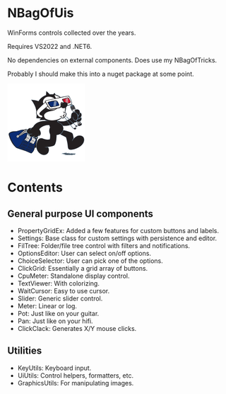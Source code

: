 # NBagOfUis
WinForms controls collected over the years.

Requires VS2022 and .NET6.

No dependencies on external components. Does use my NBagOfTricks.

Probably I should make this into a nuget package at some point.

![logo](felixui.png)

# Contents

## General purpose UI components
- PropertyGridEx: Added a few features for custom buttons and labels.
- Settings: Base class for custom settings with persistence and editor.
- FilTree: Folder/file tree control with filters and notifications.
- OptionsEditor: User can select on/off options.
- ChoiceSelector: User can pick one of the options.
- ClickGrid: Essentially a grid array of buttons.
- CpuMeter: Standalone display control.
- TextViewer: With colorizing.
- WaitCursor: Easy to use cursor.
- Slider: Generic slider control.
- Meter: Linear or log.
- Pot: Just like on your guitar.
- Pan: Just like on your hifi.
- ClickClack: Generates X/Y mouse clicks.

## Utilities
- KeyUtils: Keyboard input.
- UiUtils: Control helpers, formatters, etc.
- GraphicsUtils: For manipulating images.
